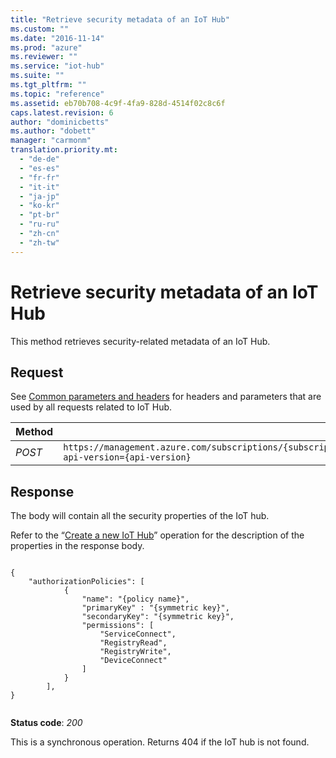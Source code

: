 ```yaml
---
title: "Retrieve security metadata of an IoT Hub"
ms.custom: ""
ms.date: "2016-11-14"
ms.prod: "azure"
ms.reviewer: ""
ms.service: "iot-hub"
ms.suite: ""
ms.tgt_pltfrm: ""
ms.topic: "reference"
ms.assetid: eb70b708-4c9f-4fa9-828d-4514f02c8c6f
caps.latest.revision: 6
author: "dominicbetts"
ms.author: "dobett"
manager: "carmonm"
translation.priority.mt: 
  - "de-de"
  - "es-es"
  - "fr-fr"
  - "it-it"
  - "ja-jp"
  - "ko-kr"
  - "pt-br"
  - "ru-ru"
  - "zh-cn"
  - "zh-tw"
---
```

# Retrieve security metadata of an IoT Hub
This method retrieves security-related metadata of an IoT Hub.  
  
## Request  
 See [Common parameters and headers](../IoTHubResourceProviderREST/iot-hub-resource-provider-rest.md#bk_common) for headers and parameters that are used by all requests related to IoT Hub.  
  
|Method|Request URI|  
|------------|-----------------|  
|*POST*|`https://management.azure.com/subscriptions/{subscriptionId}/resourceGroups/{resourceGroupName}/providers/Microsoft.Devices/IotHubs/{IotHubName}/IoTHubKeys/listkeys?api-version={api-version}`|  
  
## Response  
 The body will contain all the security properties of the IoT hub.  
  
 Refer to the “[Create a new IoT Hub](../IoTHubResourceProviderREST/create-a-new-iot-hub.md)” operation for the description of the properties in the response body.  
  
```  
  
{  
	"authorizationPolicies": [  
			{  
				"name": "{policy name}",  
				"primaryKey" : "{symmetric key}",  
				"secondaryKey": "{symmetric key}",  
				"permissions": [  
					"ServiceConnect",  
					"RegistryRead",  
					"RegistryWrite",  
					"DeviceConnect"  
				]  
			}  
		],  
}  
  
```  
  
 **Status code**: *200*  
  
 This is a synchronous operation. Returns 404 if the IoT hub is not found.